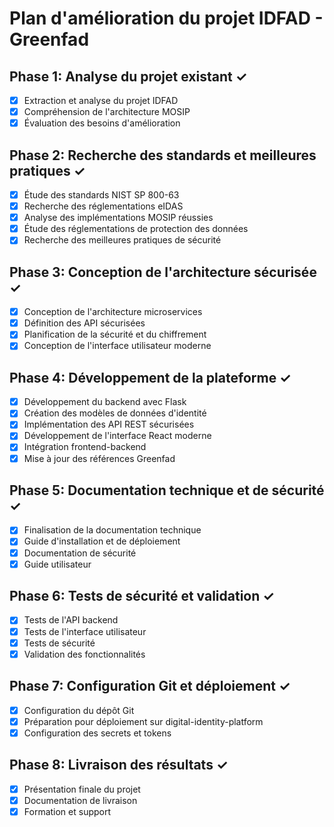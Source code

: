 # Plan d'amélioration du projet IDFAD - Greenfad

## Phase 1: Analyse du projet existant ✓
- [x] Extraction et analyse du projet IDFAD
- [x] Compréhension de l'architecture MOSIP
- [x] Évaluation des besoins d'amélioration

## Phase 2: Recherche des standards et meilleures pratiques ✓
- [x] Étude des standards NIST SP 800-63
- [x] Recherche des réglementations eIDAS
- [x] Analyse des implémentations MOSIP réussies
- [x] Étude des réglementations de protection des données
- [x] Recherche des meilleures pratiques de sécurité

## Phase 3: Conception de l'architecture sécurisée ✓
- [x] Conception de l'architecture microservices
- [x] Définition des API sécurisées
- [x] Planification de la sécurité et du chiffrement
- [x] Conception de l'interface utilisateur moderne

## Phase 4: Développement de la plateforme ✓
- [x] Développement du backend avec Flask
- [x] Création des modèles de données d'identité
- [x] Implémentation des API REST sécurisées
- [x] Développement de l'interface React moderne
- [x] Intégration frontend-backend
- [x] Mise à jour des références Greenfad

## Phase 5: Documentation technique et de sécurité ✓
- [x] Finalisation de la documentation technique
- [x] Guide d'installation et de déploiement
- [x] Documentation de sécurité
- [x] Guide utilisateur

## Phase 6: Tests de sécurité et validation ✓
- [x] Tests de l'API backend
- [x] Tests de l'interface utilisateur
- [x] Tests de sécurité
- [x] Validation des fonctionnalités

## Phase 7: Configuration Git et déploiement ✓
- [x] Configuration du dépôt Git
- [x] Préparation pour déploiement sur digital-identity-platform
- [x] Configuration des secrets et tokens

## Phase 8: Livraison des résultats ✓
- [x] Présentation finale du projet
- [x] Documentation de livraison
- [x] Formation et support